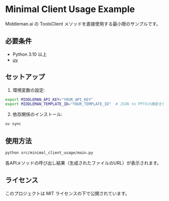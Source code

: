 # Minimal Client Usage Example

Middleman.ai の ToolsClient メソッドを直接使用する最小限のサンプルです。

## 必要条件

- Python 3.10 以上
- [uv](https://github.com/astral-sh/uv)

## セットアップ

1. 環境変数の設定:

```bash
export MIDDLEMAN_API_KEY="YOUR_API_KEY"
export MIDDLEMAN_TEMPLATE_ID="YOUR_TEMPLATE_ID"  # JSON to PPTXの機能を使用する場合
```

2. 依存関係のインストール:

```bash
uv sync
```

## 使用方法

```bash
python src/minimal_client_usage/main.py
```

各APIメソッドの呼び出し結果（生成されたファイルのURL）が表示されます。

## ライセンス

このプロジェクトは MIT ライセンスの下で公開されています。
